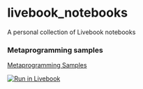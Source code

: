 # livebook_notebooks
A personal collection of Livebook notebooks

### Metaprogramming samples

[Metaprogramming Samples](metaprogramming.livemd)

[![Run in Livebook](https://livebook.dev/badge/v1/blue.svg)](https://livebook.dev/run?url=https%3A%2F%2Fgithub.com%2FEuen%2Flivebook_notebooks%2Fblob%2Fmain%2Fmetaprogramming.livemd)

